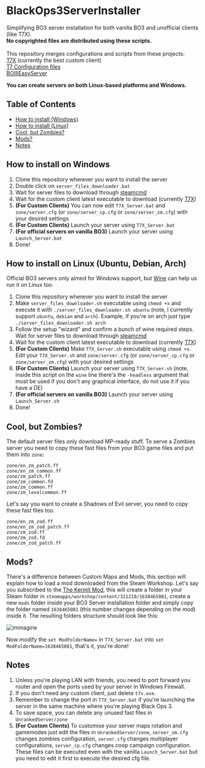 # BlackOps3ServerInstaller

Simplifying BO3 server installation for both vanilla BO3 and unofficial clients (like T7X). \
**No copyrighted files are distributed using these scripts.** \
\
This repository merges configurations and scripts from these projects:\
[T7X](https://forum.alterware.dev/t/how-to-install-the-t7x-client/1418/2) (currently the best custom client) \
[T7 Configuration files](https://github.com/Dss0/t7-server-config)\
[BOIIIEasyServer](https://github.com/rcv11x/BOIIIEasyServer)

**You can create servers on both Linux-based platforms and Windows.**

## Table of Contents  
- [How to install (Windows)](#how-to-install-windows)
- [How to install (Linux)](#how-to-install-linux)
- [Cool, but Zombies?](#cool-but-zombies)
- [Mods?](#mods)
- [Notes](#notes)

## How to install on Windows
1. Clone this repository wherever you want to install the server
2. Double click on `server_files_downloader.bat`
3. Wait for server files to download through [steamcmd](https://developer.valvesoftware.com/wiki/SteamCMD)
4. Wait for the custom client latest executable to download  (currently [T7X](https://forum.alterware.dev/t/how-to-install-the-t7x-client/1418/2))
5. **(For Custom Clients)** You can now edit `T7X_Server.bat` and `zone/server.cfg` (or `zone/server_cp.cfg` or `zone/server_zm.cfg`) with your desired settings
6. **(For Custom Clients)** Launch your server using `T7X_Server.bat`
7. **(For official servers on vanilla BO3)** Launch your server using `Launch_Server.bat`
5. Done!

## How to install on Linux (Ubuntu, Debian, Arch)
Official BO3 servers only aimed for Windows support, but [Wine](https://www.winehq.org/) can help us run it on Linux too.
1. Clone this repository wherever you want to install the server
2. Make `server_files_downloader.sh` executable using `chmod +x` and execute it with `./server_files_downloader.sh ubuntu` (note, I currently support `ubuntu`, `debian` and `arch`). Example, if you're on arch just type `./server_files_downloader.sh arch`
3. Follow the setup "wizard" and confirm a bunch of wine required steps. Wait for server files to download through [steamcmd](https://developer.valvesoftware.com/wiki/SteamCMD)
4. Wait for the custom client latest executable to download  (currently [T7X](https://forum.alterware.dev/t/how-to-install-the-t7x-client/1418/2))
5. **(For Custom Clients)** Make `T7X_Server.sh` executable using `chmod +x`. Edit your `T7X_Server.sh` and `zone/server.cfg` (or `zone/server_cp.cfg` or `zone/server_zm.cfg`) with your desired settings
6. **(For Custom Clients)** Launch your server using `T7X_Server.sh` (note, inside this script on the `wine` line there's the `-headless` argument that must be used if you don't any graphical interface, do not use it if you have a DE)
7. **(For official servers on vanilla BO3)** Launch your server using `Launch_Server.sh`
5. Done!

## Cool, but Zombies?
The default server files only download MP-ready stuff. To serve a Zombies server you need to copy these fast files
from your BO3 game files and put them into `zone`:

```
zone/en_zm_patch.ff
zone/en_zm_common.ff
zone/zm_patch.ff
zone/zm_common.fd
zone/zm_common.ff
zone/zm_levelcommon.ff
```
Let's say you want to create a Shadows of Evil server, you need to copy these fast files too.
```
zone/en_zm_zod.ff
zone/en_zm_zod_patch.ff
zone/zm_zod.ff
zone/zm_zod.fd
zone/zm_zod_patch.ff
```

## Mods?
There's a difference between Custom Maps and Mods, this section will explain how to load a mod downloaded from the Steam Workshop.
Let's say you subscribed to the [The Kermit Mod](https://steamcommunity.com/sharedfiles/filedetails/?id=1638465081), this will create a folder in your Steam folder in `steamapps/workshop/content/311210/1638465081`, create a new `mods` folder inside your BO3 Server installation folder and simply copy the folder named `1638465081` (this number changes depending on the mod) inside it. The resulting folders structure should look like this:

![immagine](https://github.com/user-attachments/assets/23843aca-0bd8-4dbc-8cfe-8dba4eba12c0)

Now modify the `set ModFolderName=` in `T7X_Server.bat` into `set ModFolderName=1638465081`, that's it, you're done!

## Notes
1. Unless you're playing LAN with friends, you need to port forward you router and open the ports used by your server in Windows Firewall.
2. If you don't need any custom client, just delete `t7x.exe`.
3. Remember to change the port in `T7X_Server.bat` if you're launching the server in the same machine where you're playing Black Ops 3.
4. To save space, you can delete any unused fast files in `UnrankedServer/zone`
5. **(For Custom Clients)** To customise your server maps rotation and gamemodes just edit the files in `UnrankedServer/zone`, `server_zm.cfg` changes zombies configuration, `server.cfg` changes multiplayer configurations, `server_cp.cfg` changes coop campaign configuration.
These files can be executed even with the vanilla `Launch_Server.bat` but you need to edit it first to execute the desired cfg file.
